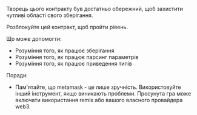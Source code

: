 Творець цього контракту був достатньо обережний, щоб захистити чутливі області свого зберігання.

Розблокуйте цей контракт, щоб пройти рівень.

Що може допомогти:
* Розуміння того, як працює зберігання
* Розуміння того, як працює парсинг параметрів
* Розуміння того, як працює приведення типів

Поради:
* Пам'ятайте, що metamask - це лише зручність. Використовуйте інший інструмент, якщо виникають проблеми. Просунута гра може включати використання remix або вашого власного провайдера web3.
